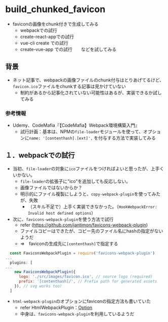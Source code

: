 # build_chunked_favicon
- faviconの画像をchunk付きで生成してみる
  * webpackでの試行
  * create-react-appでの試行
  * vue-cli create での試行
  * create-vue-app での試行　　などを試してみる

## 背景
- ネット記事で、webpackの画像ファイルのchunk付与はとりあげてるけど、`favicon.ico`ファイルをchunkする記事は見かけていない
  * 制約があるから記事化されていない可能性はあるが、実装できるか試してみる

### 参考情報
- Udemy、CodeMafia『【CodeMafia】Webpack環境構築入門』
  * 試行計画：基本は、NPMの`file-loader`モジュールを使って、オプションに`name: '[contenthash].[ext]',` を付与する方法で実装してみる


## １．webpackでの試行
- 当初、`file-loader`の対象に`ico`ファイルをつければよいと思ったが、上手くいかない。
  * `file-loader`の拡張子に"ico"を追加しても反応しない。
  * 画像ファイルではないからか？
  * 明示的にファイル複製にしようと、`copy-webpack-plugin`を使ってみたが、失敗
    + （スキル不足で）上手く実装できなかった。（`HookWebpackError: Invalid host defined options`）
- 次に、`favicons-webpack-plugin`を使う方法で試行
  *  refer (https://github.com/jantimon/favicons-webpack-plugin)
  * ファイルコピーはできたが、コピー先のファイル名にhashの指定がないようだ
  * ⇒　faviconの生成先に`[contenthash]`で指定する
```js
  const FaviconsWebpackPlugin = require('favicons-webpack-plugin')
...
  plugins: [
...
    new FaviconsWebpackPlugin({
      logo: './src/images/favicon.ico', // source logo (required)
      prefix: '[contenthash]/', // Prefix path for generated assets
    }), // svg works too!
  ]
```
- `html-webpack-plugin`のオプションにfaviconの指定方法も書いていた
  * refer HtmlWebpackPlugin：[Option](https://github.com/jantimon/html-webpack-plugin#options)
  * 中身は、`favicons-webpack-plugin`を利用しているようだ

